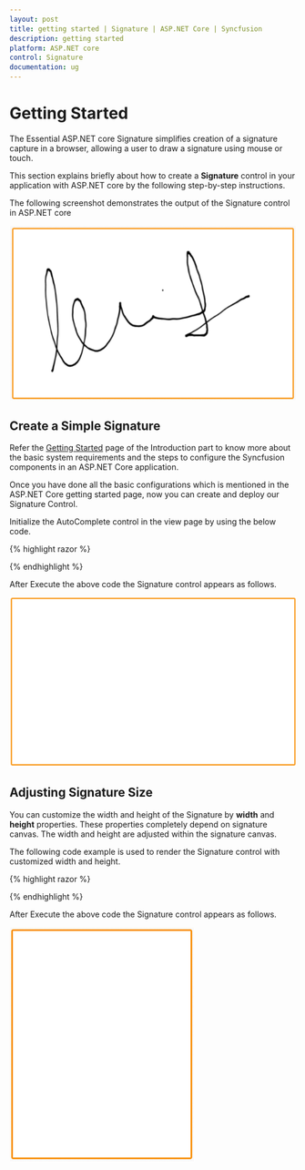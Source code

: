 ```yaml
---
layout: post
title: getting started | Signature | ASP.NET Core | Syncfusion
description: getting started
platform: ASP.NET core
control: Signature
documentation: ug
---
```


# Getting Started

The Essential ASP.NET core Signature simplifies creation of a signature capture in a browser, allowing a user to draw a signature using mouse or touch.

This section explains briefly about how to create a **Signature** control in your application with ASP.NET core by the following step-by-step instructions.

The following screenshot demonstrates the output of the Signature control in ASP.NET core  

![](Getting_Started_images\gettingstarted_img1.png)

## Create a Simple Signature

Refer the [Getting Started](https://help.syncfusion.com/aspnet-core/getting-started) page of the Introduction part to know more about the basic system requirements and the steps to configure the Syncfusion components in an ASP.NET Core application.

Once you have done all the basic configurations which is mentioned in the ASP.NET Core getting started page, now you can create and deploy our Signature Control.

Initialize the AutoComplete control in the view page by using the below code.

{% highlight razor %}

<ej-signature id="signature" height="400px" > </ej-signature>

{% endhighlight %}

After Execute the above code the Signature control appears as follows.

![](Getting_Started_images\createasimplesignature_img1.png)


## Adjusting Signature Size

You can customize the width and height of the Signature by **width** and **height** properties. These properties completely depend on signature canvas. The width and height are adjusted within the signature canvas.

The following code example is used to render the Signature control with customized width and height.

{% highlight razor %}

<ej-signature id="signature" height="300px" width="200px" > </ej-signature>

{% endhighlight %}


After Execute the above code the Signature control appears as follows.

![](Getting_Started_images\adjustingsignaturesize_img1.png)





